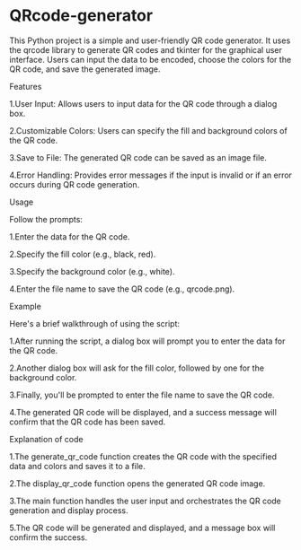 # QRcode-generator

This Python project is a simple and user-friendly QR code generator. It uses the qrcode library to generate QR codes and tkinter for the graphical user interface. Users can input the data to be encoded, choose the colors for the QR code, and save the generated image.


Features

1.User Input: Allows users to input data for the QR code through a dialog box. 

2.Customizable Colors: Users can specify the fill and background colors of the QR code.

3.Save to File: The generated QR code can be saved as an image file.

4.Error Handling: Provides error messages if the input is invalid or if an error occurs during QR code generation.

Usage

Follow the prompts:

1.Enter the data for the QR code.

2.Specify the fill color (e.g., black, red).

3.Specify the background color (e.g., white).

4.Enter the file name to save the QR code (e.g., qrcode.png).

Example

Here's a brief walkthrough of using the script:

1.After running the script, a dialog box will prompt you to enter the data for the QR code. 

2.Another dialog box will ask for the fill color, followed by one for the background color.

3.Finally, you'll be prompted to enter the file name to save the QR code.

4.The generated QR code will be displayed, and a success message will confirm that the QR code has been saved.

Explanation of code

1.The generate_qr_code function creates the QR code with the specified data and colors and saves it to a file.

2.The display_qr_code function opens the generated QR code image.

3.The main function handles the user input and orchestrates the QR code generation and display process.

5.The QR code will be generated and displayed, and a message box will confirm the success.

 
